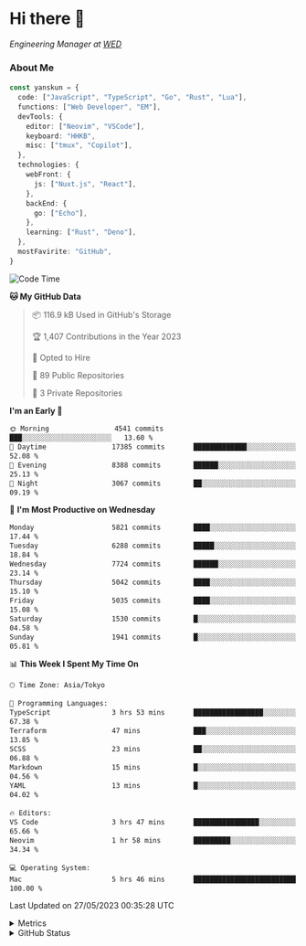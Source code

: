 # Hi there&nbsp;:wave:

<!-- ![Alt text](https://spotify-recently-played-readme.vercel.app/api?user=31kynbuubkiu3r4qh4hjuaglhfay) -->

_Engineering Manager at [WED](https://github.com/wedinc)_

### About Me

```ts
const yanskun = {
  code: ["JavaScript", "TypeScript", "Go", "Rust", "Lua"],
  functions: ["Web Developer", "EM"],
  devTools: {
    editor: ["Neovim", "VSCode"],
    keyboard: "HHKB",
    misc: ["tmux", "Copilot"],
  },
  technologies: {
    webFront: {
      js: ["Nuxt.js", "React"],
    },
    backEnd: {
      go: ["Echo"],
    },
    learning: ["Rust", "Deno"],
  },
  mostFavirite: "GitHub",
}
```

<!--START_SECTION:waka-->
![Code Time](http://img.shields.io/badge/Code%20Time-312%20hrs%2056%20mins-blue)

**🐱 My GitHub Data** 

> 📦 116.9 kB Used in GitHub's Storage 
 > 
> 🏆 1,407 Contributions in the Year 2023
 > 
> 💼 Opted to Hire
 > 
> 📜 89 Public Repositories 
 > 
> 🔑 3 Private Repositories 
 > 
**I'm an Early 🐤** 

```text
🌞 Morning                4541 commits        ███░░░░░░░░░░░░░░░░░░░░░░   13.60 % 
🌆 Daytime                17385 commits       █████████████░░░░░░░░░░░░   52.08 % 
🌃 Evening                8388 commits        ██████░░░░░░░░░░░░░░░░░░░   25.13 % 
🌙 Night                  3067 commits        ██░░░░░░░░░░░░░░░░░░░░░░░   09.19 % 
```
📅 **I'm Most Productive on Wednesday** 

```text
Monday                   5821 commits        ████░░░░░░░░░░░░░░░░░░░░░   17.44 % 
Tuesday                  6288 commits        █████░░░░░░░░░░░░░░░░░░░░   18.84 % 
Wednesday                7724 commits        ██████░░░░░░░░░░░░░░░░░░░   23.14 % 
Thursday                 5042 commits        ████░░░░░░░░░░░░░░░░░░░░░   15.10 % 
Friday                   5035 commits        ████░░░░░░░░░░░░░░░░░░░░░   15.08 % 
Saturday                 1530 commits        █░░░░░░░░░░░░░░░░░░░░░░░░   04.58 % 
Sunday                   1941 commits        █░░░░░░░░░░░░░░░░░░░░░░░░   05.81 % 
```


📊 **This Week I Spent My Time On** 

```text
🕑︎ Time Zone: Asia/Tokyo

💬 Programming Languages: 
TypeScript               3 hrs 53 mins       █████████████████░░░░░░░░   67.38 % 
Terraform                47 mins             ███░░░░░░░░░░░░░░░░░░░░░░   13.85 % 
SCSS                     23 mins             ██░░░░░░░░░░░░░░░░░░░░░░░   06.88 % 
Markdown                 15 mins             █░░░░░░░░░░░░░░░░░░░░░░░░   04.56 % 
YAML                     13 mins             █░░░░░░░░░░░░░░░░░░░░░░░░   04.02 % 

🔥 Editors: 
VS Code                  3 hrs 47 mins       ████████████████░░░░░░░░░   65.66 % 
Neovim                   1 hr 58 mins        █████████░░░░░░░░░░░░░░░░   34.34 % 

💻 Operating System: 
Mac                      5 hrs 46 mins       █████████████████████████   100.00 % 
```


 Last Updated on 27/05/2023 00:35:28 UTC
<!--END_SECTION:waka-->

<details>
  <summary>Metrics</summary>
  <img src="https://github.com/yanskun/yanskun/blob/main/github-metrics.svg" alt="Metrics">
</details>

<details>
  <summary>GitHub Status</summary>
  <picture>
    <source media="(prefers-color-scheme: dark)" srcset="https://raw.githubusercontent.com/yanskun/yanskun/master/profile-summary-card-output/nord_dark/0-profile-details.svg">
   <img src="https://raw.githubusercontent.com/yanskun/yanskun/master/profile-summary-card-output/default/0-profile-details.svg">
  </picture>
  <br>
  <picture>
    <source media="(prefers-color-scheme: dark)" srcset="https://raw.githubusercontent.com/yanskun/yanskun/master/profile-summary-card-output/nord_dark/1-repos-per-language.svg">
   <img src="https://raw.githubusercontent.com/yanskun/yanskun/master/profile-summary-card-output/default/1-repos-per-language.svg">
  </picture>
  <picture>
    <source media="(prefers-color-scheme: dark)" srcset="https://raw.githubusercontent.com/yanskun/yanskun/master/profile-summary-card-output/nord_dark/2-most-commit-language.svg">
   <img src="https://raw.githubusercontent.com/yanskun/yanskun/master/profile-summary-card-output/default/2-most-commit-language.svg">
  </picture>
  <br>
  <picture>
    <source media="(prefers-color-scheme: dark)" srcset="https://raw.githubusercontent.com/yanskun/yanskun/master/profile-summary-card-output/nord_dark/3-stats.svg">
   <img src="https://raw.githubusercontent.com/yanskun/yanskun/master/profile-summary-card-output/default/3-stats.svg">
  </picture>
  <picture>
    <source media="(prefers-color-scheme: dark)" srcset="https://raw.githubusercontent.com/yanskun/yanskun/master/profile-summary-card-output/nord_dark/4-productive-time.svg">
   <img src="https://raw.githubusercontent.com/yanskun/yanskun/master/profile-summary-card-output/default/4-productive-time.svg">
  </picture>
</details>
